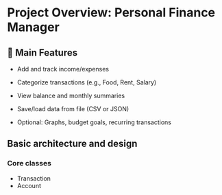 # Project Overview: Personal Finance Manager

## 🎯 Main Features
- Add and track income/expenses

- Categorize transactions (e.g., Food, Rent, Salary)

- View balance and monthly summaries

- Save/load data from file (CSV or JSON)

- Optional: Graphs, budget goals, recurring transactions

## Basic architecture and design

### Core classes

- Transaction
- Account

